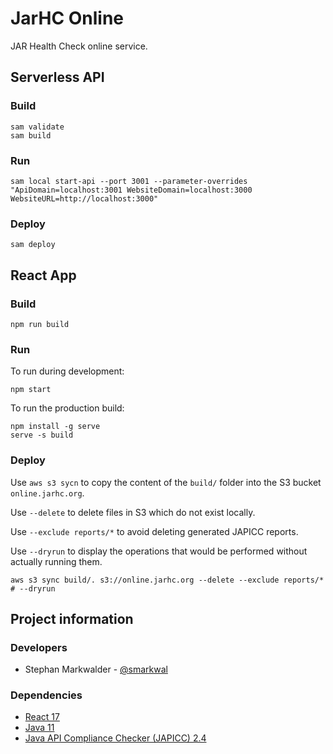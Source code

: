 # JarHC Online

JAR Health Check online service.

## Serverless API

### Build

```shell
sam validate
sam build
```

### Run

```shell
sam local start-api --port 3001 --parameter-overrides "ApiDomain=localhost:3001 WebsiteDomain=localhost:3000 WebsiteURL=http://localhost:3000"
```

### Deploy

```shell
sam deploy
```

## React App

### Build

```shell
npm run build
```

### Run

To run during development:

```shell
npm start
```

To run the production build:

```shell
npm install -g serve
serve -s build
```

### Deploy

Use `aws s3 sycn` to copy the content of the `build/` folder into the S3 bucket `online.jarhc.org`.

Use `--delete` to delete files in S3 which do not exist locally.

Use `--exclude reports/*` to avoid deleting generated JAPICC reports.

Use `--dryrun` to display the operations that would be performed without actually running them.

```shell
aws s3 sync build/. s3://online.jarhc.org --delete --exclude reports/* # --dryrun
```

## Project information

### Developers

* Stephan Markwalder - [@smarkwal](https://github.com/smarkwal)

### Dependencies

* [React 17](https://reactjs.org/)
* [Java 11](https://dev.java/)
* [Java API Compliance Checker (JAPICC) 2.4](https://github.com/lvc/japi-compliance-checker)
